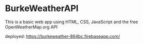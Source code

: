 # BurkeWeatherAPI

This is a basic web app using HTML, CSS, JavaScript and the free OpenWeatherMap.org API

deployed: https://burkeweather-864bc.firebaseapp.com/
